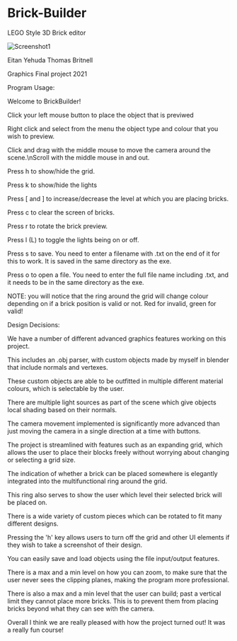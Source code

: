 # Brick-Builder
LEGO Style 3D Brick editor 

![Screenshot1](https://user-images.githubusercontent.com/23744162/146424235-4c6b38d0-9ff7-45b7-aee3-2c161b6a0653.png)

Eitan Yehuda
Thomas Britnell

Graphics Final project 2021


Program Usage:

Welcome to BrickBuilder!

Click your left mouse button to place the object that is previwed

Right click and select from the menu the object type and colour that you wish to preview.

Click and drag with the middle mouse to move the camera around the scene.\nScroll with the middle mouse in and out.

Press h to show/hide the grid.

Press k to show/hide the lights

Press [ and ] to increase/decrease the level at which you are placing bricks.

Press c to clear the screen of bricks.

Press r to rotate the brick preview.

Press l (L) to toggle the lights being on or off.

Press s to save. You need to enter a filename with .txt on the end of it for this to work. It is saved in the same directory as the exe.

Press o to open a file. You need to enter the full file name including .txt, and it needs to be in the same directory as the exe.

NOTE: you will notice that the ring around the grid will change colour depending on if a brick position is valid or not. Red for invalid, green for valid!



Design Decisions:


We have a number of different advanced graphics features working on this project.

This includes an .obj parser, with custom objects made by myself in blender that include normals and vertexes. 

These custom objects are able to be outfitted in multiple different material colours, which is selectable by the user.

There are multiple light sources as part of the scene which give objects local shading based on their normals. 

The camera movement implemented is significantly more advanced than just moving the camera in a single direction at a time with buttons. 

The project is streamlined with features such as an expanding grid, which allows the user to place their blocks freely without worrying about changing or selecting a grid size. 

The indication of whether a brick can be placed somewhere is elegantly integrated into the multifunctional ring around the grid.

This ring also serves to show the user which level their selected brick will be placed on. 

There is a wide variety of custom pieces which can be rotated to fit many different designs. 

Pressing the 'h' key allows users to turn off the grid and other UI elements if they wish to take a screenshot of their design.

You can easily save and load objects using the file input/output features. 

There is a max and a min level on how you can zoom, to make sure that the user never sees the clipping planes, making the program more professional.

There is also a max and a min level that the user can build; past a vertical limit they cannot place more bricks. This is to prevent them from placing bricks beyond what they can see with the camera.

Overall I think we are really pleased with how the project turned out! It was a really fun course! 
